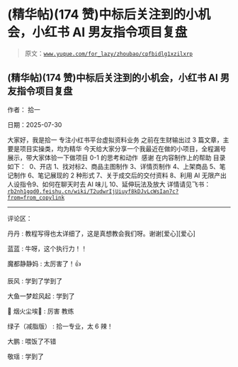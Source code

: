 # (精华帖)(174 赞)中标后关注到的小机会，小红书 AI 男友指令项目复盘

> 原文：[`www.yuque.com/for_lazy/zhoubao/cpfbidlg1xzilxrp`](https://www.yuque.com/for_lazy/zhoubao/cpfbidlg1xzilxrp)

## (精华帖)(174 赞)中标后关注到的小机会，小红书 AI 男友指令项目复盘

作者： 拾一

日期：2025-07-30

大家好，我是拾一​ 专注小红书平台虚拟资料业务​ 之前在生财输出过 3 篇文章，主要是项目实操类，均为精华
今天给大家分享一个我最近在做的小项目，全程漏号展示，带大家体验一下做项目 0-1 的思考和动作​ ​ 感谢 在内容制作上的帮助​ 目录如下：​ ​ 0、开店​
1、找对标​ 2、商品主图制作​ 3、详情页制作​ 4、上架商品​ 5、笔记制作​ 6、笔记展现的 2 种形式​ 7、关于成交后的交付资料​
8、利用 AI 无限产出人设指令​ 9、如何在聊天时去 AI 味儿​ 10、延伸玩法及放大
详情请见飞书：[`rb2nh1gqd0.feishu.cn/wiki/T2udwrIjUiuyf8kDJvLcWsIan7c?from=from_copylink`](https://rb2nh1gqd0.feishu.cn/wiki/T2udwrIjUiuyf8kDJvLcWsIan7c?from=from_copylink)

* * *

评论区：

丹丹 : 教程写得也太详细了，这是真想教会我们呀。谢谢[爱心][爱心]

蓝蓝 : 牛呀，这个执行力！！

魔都静静妈 : 太厉害了！👍

辰风 : 学到了学到了

大鱼一梦趁风起 : 学到了

🌟 烟火尘埃 : 厉害 教练

绿子（减脂版） : 拾一专业，太 6 辣！

大鹏 : 喂饭了不错

敬瑶 : 学到了